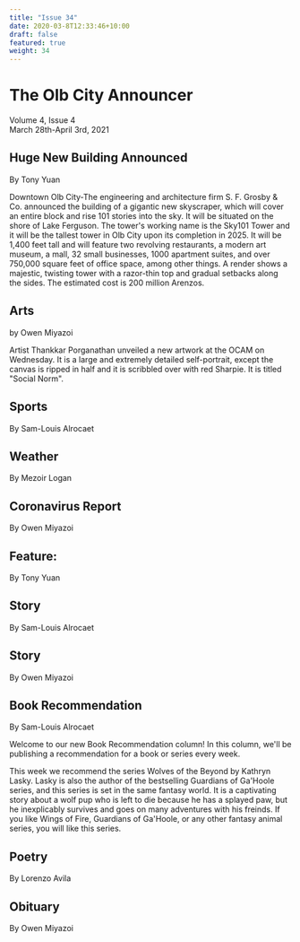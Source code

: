 ```yaml
---
title: "Issue 34"
date: 2020-03-8T12:33:46+10:00
draft: false
featured: true
weight: 34
---
```


# The Olb City Announcer    
Volume 4, Issue 4    
March 28th-April 3rd, 2021    

## Huge New Building Announced
By Tony Yuan

Downtown Olb City-The engineering and architecture firm S. F. Grosby & Co. announced the building of a gigantic new skyscraper, which will cover an entire block and rise 101 stories into the sky. It will be situated on the shore of Lake Ferguson. The tower's working name is the Sky101 Tower and it will be the tallest tower in Olb City upon its completion in 2025. It will be 1,400 feet tall and will feature two revolving restaurants, a modern art museum, a mall, 32 small businesses, 1000 apartment suites, and over 750,000 square feet of office space, among other things. A render shows a majestic, twisting tower with a razor-thin top and gradual setbacks along the sides. The estimated cost is 200 million Arenzos.

## Arts
by Owen Miyazoi

Artist Thankkar Porganathan unveiled a new artwork at the OCAM on Wednesday. It is a large and extremely detailed self-portrait, except the canvas is ripped in half and it is scribbled over with red Sharpie. It is titled "Social Norm".

## Sports
By Sam-Louis Alrocaet



## Weather
By Mezoir Logan



## Coronavirus Report
By Owen Miyazoi



## Feature: 
By Tony Yuan



## Story
By Sam-Louis Alrocaet



## Story
By Owen Miyazoi



## Book Recommendation
By Sam-Louis Alrocaet

Welcome to our new Book Recommendation column! In this column, we'll be publishing a recommendation for a book or series every week.

This week we recommend the series Wolves of the Beyond by Kathryn Lasky. Lasky is also the author of the bestselling Guardians of Ga'Hoole series, and this series is set in the same fantasy world. It is a captivating story about a wolf pup who is left to die because he has a splayed paw, but he inexplicably survives and goes on many adventures with his freinds. If you like Wings of Fire, Guardians of Ga'Hoole, or any other fantasy animal series, you will like this series.

## Poetry
By Lorenzo Avila



## Obituary
By Owen Miyazoi

